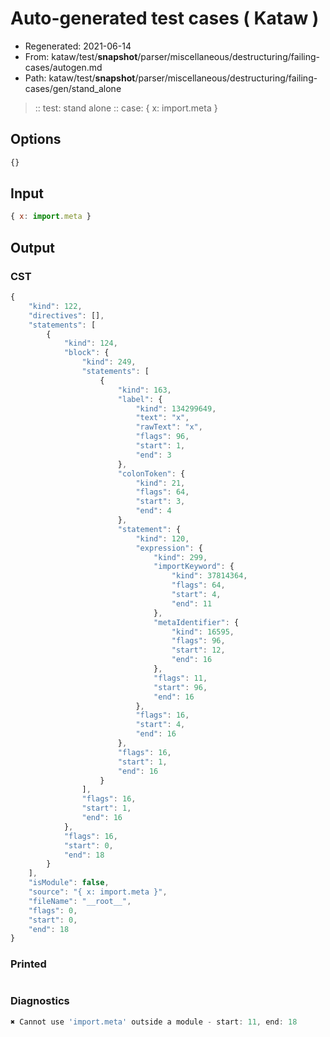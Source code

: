 # Auto-generated test cases ( Kataw )
- Regenerated: 2021-06-14
- From: kataw/test/__snapshot__/parser/miscellaneous/destructuring/failing-cases/autogen.md
- Path: kataw/test/__snapshot__/parser/miscellaneous/destructuring/failing-cases/gen/stand_alone
> :: test: stand alone
> :: case: { x: import.meta }
## Options

`````js
{}
`````
## Input

`````js
{ x: import.meta }
`````
## Output

### CST

```javascript
{
    "kind": 122,
    "directives": [],
    "statements": [
        {
            "kind": 124,
            "block": {
                "kind": 249,
                "statements": [
                    {
                        "kind": 163,
                        "label": {
                            "kind": 134299649,
                            "text": "x",
                            "rawText": "x",
                            "flags": 96,
                            "start": 1,
                            "end": 3
                        },
                        "colonToken": {
                            "kind": 21,
                            "flags": 64,
                            "start": 3,
                            "end": 4
                        },
                        "statement": {
                            "kind": 120,
                            "expression": {
                                "kind": 299,
                                "importKeyword": {
                                    "kind": 37814364,
                                    "flags": 64,
                                    "start": 4,
                                    "end": 11
                                },
                                "metaIdentifier": {
                                    "kind": 16595,
                                    "flags": 96,
                                    "start": 12,
                                    "end": 16
                                },
                                "flags": 11,
                                "start": 96,
                                "end": 16
                            },
                            "flags": 16,
                            "start": 4,
                            "end": 16
                        },
                        "flags": 16,
                        "start": 1,
                        "end": 16
                    }
                ],
                "flags": 16,
                "start": 1,
                "end": 16
            },
            "flags": 16,
            "start": 0,
            "end": 18
        }
    ],
    "isModule": false,
    "source": "{ x: import.meta }",
    "fileName": "__root__",
    "flags": 0,
    "start": 0,
    "end": 18
}
```

### Printed

```javascript

```

### Diagnostics

```javascript
✖ Cannot use 'import.meta' outside a module - start: 11, end: 18

```

